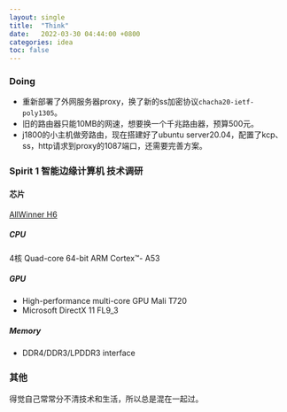 ```yaml
---
layout: single
title:  "Think"
date:   2022-03-30 04:44:00 +0800
categories: idea
toc: false
---
```

### Doing

- 重新部署了外网服务器proxy，换了新的ss加密协议`chacha20-ietf-poly1305`。
- 旧的路由器只能10MB的网速，想要换一个千兆路由器，预算500元。
- j1800的小主机做旁路由，现在搭建好了ubuntu server20.04，配置了kcp、ss，http请求到proxy的1087端口，还需要完善方案。


### Spirit 1 智能边缘计算机 技术调研

#### 芯片
[AllWinner H6](https://www.allwinnertech.com/index.php?c=product&a=index&id=66)

##### CPU
4核
Quad-core 64-bit ARM Cortex™- A53

##### GPU
- High-performance multi-core GPU Mali T720
- Microsoft DirectX 11 FL9_3

##### Memory
- DDR4/DDR3/LPDDR3 interface

### 其他
得觉自己常常分不清技术和生活，所以总是混在一起过。

